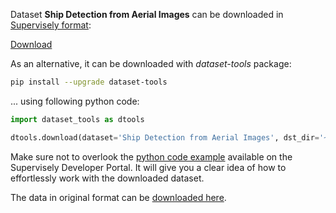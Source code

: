 Dataset **Ship Detection from Aerial Images** can be downloaded in [Supervisely format](https://developer.supervisely.com/api-references/supervisely-annotation-json-format):

 [Download](https://assets.supervisely.com/supervisely-supervisely-assets-public/teams_storage/t/j/1A/4Wuy0EWN6qxaSmCBT6VZUfjEncBKZ9Tn4hMFhnK6dPVl9CBKcScr7tC6yjfaotalOhhqyku71S1n8TaYaqPggk6aQ7mnoyVq54ed9AXLee178raTOdM2Wjdv4IcR.tar)

As an alternative, it can be downloaded with *dataset-tools* package:
``` bash
pip install --upgrade dataset-tools
```

... using following python code:
``` python
import dataset_tools as dtools

dtools.download(dataset='Ship Detection from Aerial Images', dst_dir='~/dataset-ninja/')
```
Make sure not to overlook the [python code example](https://developer.supervisely.com/getting-started/python-sdk-tutorials/iterate-over-a-local-project) available on the Supervisely Developer Portal. It will give you a clear idea of how to effortlessly work with the downloaded dataset.

The data in original format can be [downloaded here](https://www.kaggle.com/datasets/andrewmvd/ship-detection/download?datasetVersionNumber=1).